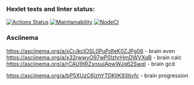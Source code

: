 ### Hexlet tests and linter status:
[![Actions Status](https://github.com/rootyss/frontend-project-lvl1/workflows/hexlet-check/badge.svg)](https://github.com/rootyss/frontend-project-lvl1/actions)
[![Maintainability](https://api.codeclimate.com/v1/badges/a99a88d28ad37a79dbf6/maintainability)](https://codeclimate.com/github/rootyss/frontend-project-lvl1/maintainability)
[![NodeCI](https://github.com/rootyss/frontend-project-lvl1/workflows/NodeCI/badge.svg)](https://github.com/rootyss/frontend-project-lvl1/actions)

### Asciinema
https://asciinema.org/a/xCrJkcIOSL0PuPdfeK0ZJPg06 - brain even
https://asciinema.org/a/x32rwwyO97wP0lzhrHmDWVXqB - brain calc
https://asciinema.org/a/rCAU9tRZsnsujApwWJq62SwqI - brain gcd

https://asciinema.org/a/bP5XUzC6lzhYTDKllK93tjvfc - brain progression